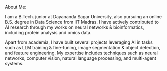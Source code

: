About Me:

I am a B.Tech. junior at Dayananda Sagar University, also pursuing an online B.S. degree in Data Science from IIT Madras. I have actively contributed to AI research through my works on neural networks & bioinformatics, including protein analysis and omics data. 

Apart from academia, I have built several projects leveraging AI in tasks such as LLM training & fine-tuning, image segmentation & object detection, and feature engineering. My expertise includes techniques such as neural networks, computer vision, natural language processing, and multi-agent systems.

<!---
shashwatsaini/shashwatsaini is a ✨ special ✨ repository because its `README.md` (this file) appears on your GitHub profile.
You can click the Preview link to take a look at your changes.
--->
